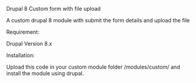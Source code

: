 Drupal 8 Custom form with file upload

A custom drupal 8 module with submit the form details and upload the file

Requirement:

Drupal Version 8.x

Installation:

Upload this code in your custom module folder /modules/custom/ and install the module using drupal.


